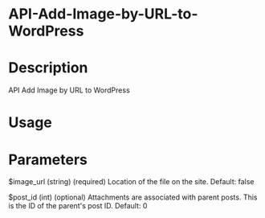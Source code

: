 API-Add-Image-by-URL-to-WordPress
=================================

# Description

API Add Image by URL to WordPress


# Usage

 <?php add_attachment_by_url($image_url, $post_id); ?> 

# Parameters

$image_url
(string) (required) Location of the file on the site. 
Default: false


$post_id
(int) (optional) Attachments are associated with parent posts. This is the ID of the parent's post ID.
Default: 0
